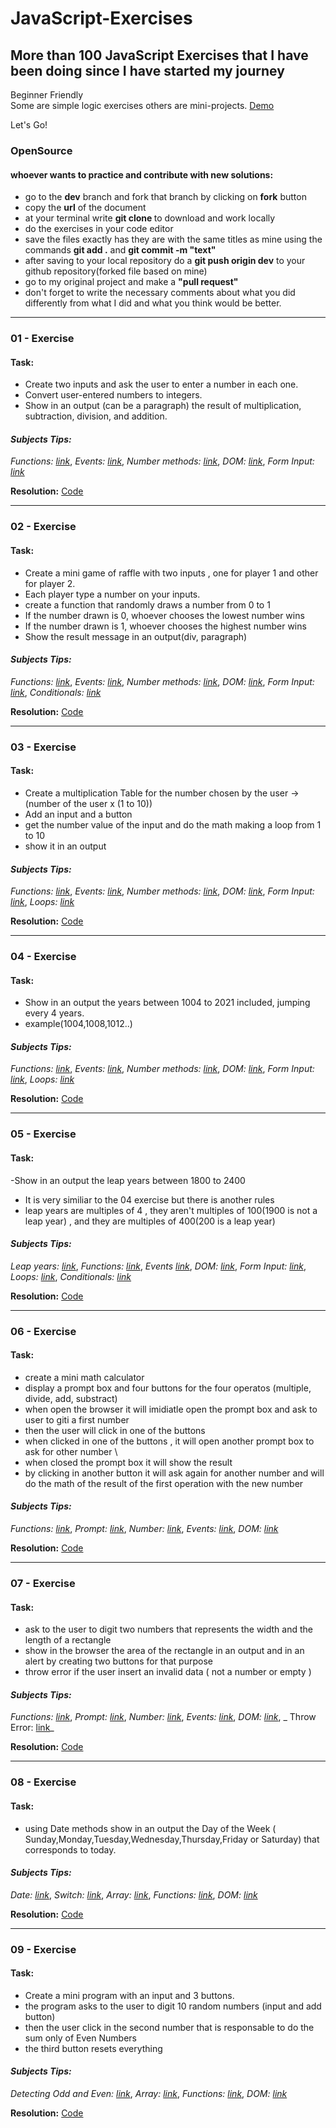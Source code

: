 # JavaScript-Exercises

## More than **100 JavaScript Exercises** that I have been doing since I have started my journey

Beginner Friendly  
Some are simple logic exercises others are mini-projects.
[Demo](https://rs-coding.github.io/JavaScript-Exercises/)

Let's Go!
### OpenSource

#### whoever wants to practice and contribute with new solutions:

- go to the **dev** branch and fork that branch by clicking on **fork** button
- copy the **url** of the document
- at your terminal write **git clone <url>** to download and work locally
- do the exercises in your code editor
- save the files exactly has they are with the same titles as mine using the commands **git add .** and **git commit -m "text"**
- after saving to your local repository do a **git push origin dev** to your github repository(forked file based on mine)
- go to my original project and make a **"pull request"**
- don't forget to write the necessary comments about what you did differently from what I did and what you think would be better.

---

### 01 - Exercise

#### **Task:**

- Create two inputs and ask the user to enter a number in each one.
- Convert user-entered numbers to integers.
- Show in an output (can be a paragraph) the result of multiplication, subtraction, division, and addition.

#### _Subjects Tips:_

_Functions: [link](https://developer.mozilla.org/en-US/docs/Web/JavaScript/Guide/Functions)_, _Events: [link](https://developer.mozilla.org/en-US/docs/Web/API/EventTarget/addEventListener)_, _Number methods: [link](https://developer.mozilla.org/en-US/docs/Web/JavaScript/Reference/Global_Objects/Number)_, _DOM: [link](https://developer.mozilla.org/en-US/docs/Web/API/Document_Object_Model/Introduction)_, _Form Input: [link](https://developer.mozilla.org/en-US/docs/Web/HTML/Element/input)_

**Resolution:** [Code](https://github.com/RS-coding/JavaScript-Exercises/blob/6220a12a42a17b04c36106675baf61ab9ee2acff/solutions/01exercise.html)

---

### 02 - Exercise

#### **Task:**

- Create a mini game of raffle with two inputs , one for player 1 and other for player 2.
- Each player type a number on your inputs.
- create a function that randomly draws a number from 0 to 1
- If the number drawn is 0, whoever chooses the lowest number wins
- If the number drawn is 1, whoever chooses the highest number wins
- Show the result message in an output(div, paragraph)

#### _Subjects Tips:_

_Functions: [link](https://developer.mozilla.org/en-US/docs/Web/JavaScript/Guide/Functions)_, _Events: [link](https://developer.mozilla.org/en-US/docs/Web/API/EventTarget/addEventListener)_, _Number methods: [link](https://developer.mozilla.org/en-US/docs/Web/JavaScript/Reference/Global_Objects/Number)_, _DOM: [link](https://developer.mozilla.org/en-US/docs/Web/API/Document_Object_Model/Introduction)_, _Form Input: [link](https://developer.mozilla.org/en-US/docs/Web/HTML/Element/input)_, _Conditionals: [link](https://developer.mozilla.org/en-US/docs/Web/JavaScript/Reference/Statements/if...else)_

**Resolution:** [Code](https://github.com/RS-coding/JavaScript-Exercises/blob/main/solutions/02exercise.html)

---

### 03 - Exercise

#### **Task:**

- Create a multiplication Table for the number chosen by the user -> (number of the user x (1 to 10))
- Add an input and a button
- get the number value of the input and do the math making a loop from 1 to 10
- show it in an output

#### _Subjects Tips:_

_Functions: [link](https://developer.mozilla.org/en-US/docs/Web/JavaScript/Guide/Functions)_, _Events: [link](https://developer.mozilla.org/en-US/docs/Web/API/EventTarget/addEventListener)_, _Number methods: [link](https://developer.mozilla.org/en-US/docs/Web/JavaScript/Reference/Global_Objects/Number)_, _DOM: [link](https://developer.mozilla.org/en-US/docs/Web/API/Document_Object_Model/Introduction)_, _Form Input: [link](https://developer.mozilla.org/en-US/docs/Web/HTML/Element/input)_, _Loops: [link](https://developer.mozilla.org/en-US/docs/Web/JavaScript/Guide/Loops_and_iteration)_

**Resolution:** [Code](https://github.com/RS-coding/JavaScript-Exercises/blob/main/solutions/03exercise.html)

---

### 04 - Exercise

#### **Task:**

- Show in an output the years between 1004 to 2021 included, jumping every 4 years.
- example(1004,1008,1012..)

#### _Subjects Tips:_

_Functions: [link](https://developer.mozilla.org/en-US/docs/Web/JavaScript/Guide/Functions)_, _Events: [link](https://developer.mozilla.org/en-US/docs/Web/API/EventTarget/addEventListener)_, _Number methods: [link](https://developer.mozilla.org/en-US/docs/Web/JavaScript/Reference/Global_Objects/Number)_, _DOM: [link](https://developer.mozilla.org/en-US/docs/Web/API/Document_Object_Model/Introduction)_, _Form Input: [link](https://developer.mozilla.org/en-US/docs/Web/HTML/Element/input)_, _Loops: [link](https://developer.mozilla.org/en-US/docs/Web/JavaScript/Guide/Loops_and_iteration)_

**Resolution:** [Code](https://github.com/RS-coding/JavaScript-Exercises/blob/main/solutions/04exercise.html)

---

### 05 - Exercise

#### **Task:**

-Show in an output the leap years between 1800 to 2400

- It is very similiar to the 04 exercise but there is another rules
- leap years are multiples of 4 , they aren't multiples of 100(1900 is not a leap year) , and they are multiples of 400(200 is a leap year)

#### _Subjects Tips:_

_Leap years: [link](https://kalender-365.de/leap-years.php)_, _Functions: [link](https://developer.mozilla.org/en-US/docs/Web/JavaScript/Guide/Functions)_, _Events [link](https://developer.mozilla.org/en-US/docs/Web/API/EventTarget/addEventListener)_, _DOM: [link](https://developer.mozilla.org/en-US/docs/Web/API/Document_Object_Model/Introduction)_, _Form Input: [link](https://developer.mozilla.org/en-US/docs/Web/HTML/Element/input)_, _Loops: [link](https://developer.mozilla.org/en-US/docs/Web/JavaScript/Guide/Loops_and_iteration)_, _Conditionals: [link](https://developer.mozilla.org/en-US/docs/Web/JavaScript/Reference/Statements/if...else)_

**Resolution:** [Code](https://github.com/RS-coding/JavaScript-Exercises/blob/main/solutions/05exercise.html)

---

### 06 - Exercise

#### **Task:**

- create a mini math calculator
- display a prompt box and four buttons for the four operatos (multiple, divide, add, substract)
- when open the browser it will imidiatle open the prompt box and ask to user to giti a first number
- then the user will click in one of the buttons
- when clicked in one of the buttons , it will open another prompt box to ask for other number \
- when closed the prompt box it will show the result
- by clicking in another button it will ask again for another number and will do the math of the result of the first operation with the new number

#### _Subjects Tips:_

_Functions: [link](https://developer.mozilla.org/en-US/docs/Web/JavaScript/Guide/Functions)_, _Prompt: [link](https://developer.mozilla.org/en-US/docs/Web/API/Window/prompt)_, _Number: [link](https://developer.mozilla.org/en-US/docs/Web/JavaScript/Reference/Global_Objects/Number)_, _Events: [link](https://developer.mozilla.org/en-US/docs/Web/API/EventTarget/addEventListener)_, _DOM: [link](https://developer.mozilla.org/en-US/docs/Web/API/Document_Object_Model/Introduction)_

**Resolution:** [Code](https://github.com/RS-coding/JavaScript-Exercises/blob/main/solutions/06exercise.html)

---

### 07 - Exercise

#### **Task:**

- ask to the user to digit two numbers that represents the width and the length of a rectangle
- show in the browser the area of the rectangle in an output and in an alert by creating two buttons for that purpose
- throw error if the user insert an invalid data ( not a number or empty )

#### _Subjects Tips:_

_Functions: [link](https://developer.mozilla.org/en-US/docs/Web/JavaScript/Guide/Functions)_, _Prompt: [link](https://developer.mozilla.org/en-US/docs/Web/API/Window/prompt)_, _Number: [link](https://developer.mozilla.org/en-US/docs/Web/JavaScript/Reference/Global_Objects/Number)_, _Events: [link](https://developer.mozilla.org/en-US/docs/Web/API/EventTarget/addEventListener)_, _DOM: [link](https://developer.mozilla.org/en-US/docs/Web/API/Document_Object_Model/Introduction)_, _ Throw Error: [link](https://developer.mozilla.org/en-US/docs/Web/JavaScript/Reference/Statements/throw)_

**Resolution:** [Code](https://github.com/RS-coding/JavaScript-Exercises/blob/main/solutions/07exercise.html)

---

### 08 - Exercise

#### **Task:**

- using Date methods show in an output the Day of the Week ( Sunday,Monday,Tuesday,Wednesday,Thursday,Friday or Saturday) that corresponds to today.

#### _Subjects Tips:_

_Date: [link](https://developer.mozilla.org/en-US/docs/Web/JavaScript/Reference/Global_Objects/Date)_, _Switch: [link](https://developer.mozilla.org/en-US/docs/Web/JavaScript/Reference/Statements/switch)_, _Array: [link](https://developer.mozilla.org/en-US/docs/Web/JavaScript/Reference/Global_Objects/Array)_, _Functions: [link](https://developer.mozilla.org/en-US/docs/Web/JavaScript/Guide/Functions)_, _DOM: [link](https://developer.mozilla.org/en-US/docs/Web/API/Document_Object_Model/Introduction)_

**Resolution:** [Code](https://github.com/RS-coding/JavaScript-Exercises/blob/main/solutions/08exercise.html)

---

### 09 - Exercise

#### **Task:**

- Create a mini program with an input and 3 buttons.
- the program asks to the user to digit 10 random numbers (input and add button)
- then the user click in the second number that is responsable to do the sum only of Even Numbers
- the third button resets everything

#### _Subjects Tips:_

_Detecting Odd and Even: [link](https://runestone.academy/runestone/books/published/StudentCSP/CSPTurtleDecisions/oddEven.html)_, _Array: [link](https://developer.mozilla.org/en-US/docs/Web/JavaScript/Reference/Global_Objects/Array)_, _Functions: [link](https://developer.mozilla.org/en-US/docs/Web/JavaScript/Guide/Functions)_, _DOM: [link](https://developer.mozilla.org/en-US/docs/Web/API/Document_Object_Model/Introduction)_

**Resolution:** [Code](https://github.com/RS-coding/JavaScript-Exercises/blob/main/solutions/09exercise.html)
